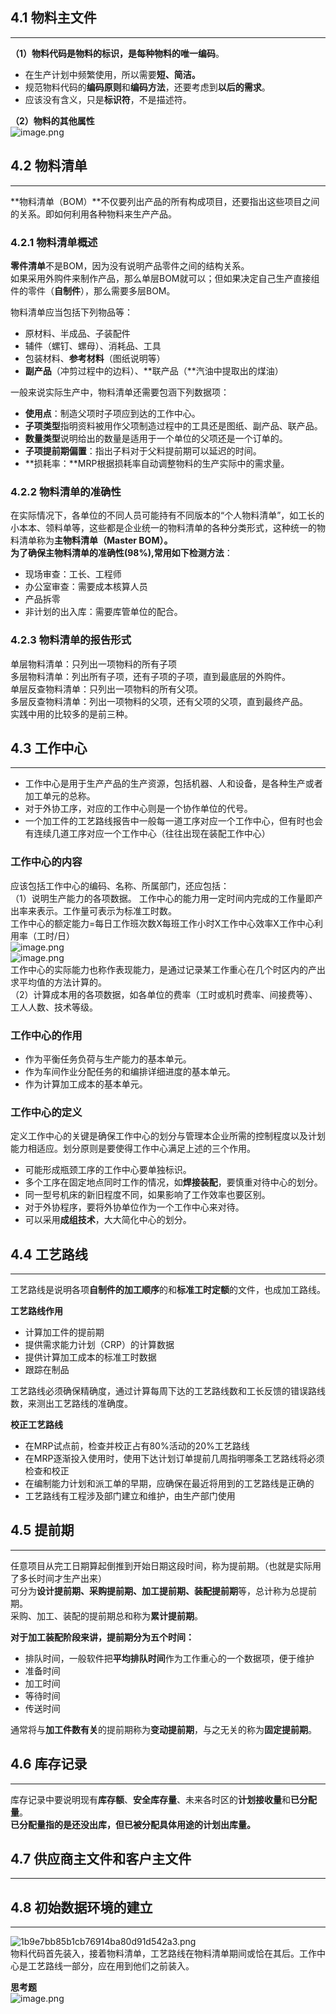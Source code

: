 <a name="OzSnp"></a>
## 4.1	物料主文件

---

**（1）物料代码是物料的标识，是每种物料的唯一编码**。

- 在生产计划中频繁使用，所以需要**短、简洁。**
- 规范物料代码的**编码原则**和**编码方法**，还要考虑到**以后的需求**。
- 应该没有含义，只是**标识符**，不是描述符。

**（2）物料的其他属性**<br />![image.png](https://cdn.nlark.com/yuque/0/2023/png/35432257/1678879725524-e9611c5a-61c5-4c12-838d-82b4a5003b57.png#averageHue=%23efefef&clientId=u9f03e1a3-9970-4&from=paste&height=266&id=u6cc53cb1&name=image.png&originHeight=415&originWidth=1151&originalType=binary&ratio=1.5625&rotation=0&showTitle=false&size=327560&status=done&style=none&taskId=u7118d1af-5317-4998-8748-88b4a413980&title=&width=736.64)
<a name="ug3si"></a>
## 4.2	物料清单

---

**物料清单（BOM）**不仅要列出产品的所有构成项目，还要指出这些项目之间的关系。即如何利用各种物料来生产产品。
<a name="DgqsM"></a>
### 4.2.1  物料清单概述
**零件清单**不是BOM，因为没有说明产品零件之间的结构关系。<br />如果采用外购件来制作产品，那么单层BOM就可以；但如果决定自己生产直接组件的零件（**自制件**），那么需要多层BOM。

物料清单应当包括下列物品等：

- 原材料、半成品、子装配件
- 辅件（螺钉、螺母）、消耗品、工具
- 包装材料、**参考材料**（图纸说明等）
- **副产品**（冲剪过程中的边料）、**联产品（**汽油中提取出的煤油）

一般来说实际生产中，物料清单还需要包涵下列数据项：

- **使用点**：制造父项时子项应到达的工作中心。
- **子项类型**指明资料被用作父项制造过程中的工具还是图纸、副产品、联产品。
- **数量类型**说明给出的数量是适用于一个单位的父项还是一个订单的。
- **子项提前期偏置**：指出子料对于父料提前期可以延迟的时间。
- **损耗率：**MRP根据损耗率自动调整物料的生产实际中的需求量。

<a name="qtMuN"></a>
### 4.2.2  物料清单的准确性
在实际情况下，各单位的不同人员可能持有不同版本的“个人物料清单”，如工长的小本本、领料单等，这些都是企业统一的物料清单的各种分类形式，这种统一的物料清单称为**主物料清单（**Master BOM）。<br />为了确保主物料清单的准确性(98%),常用如下**检测方法**：

- 现场审查：工长、工程师
- 办公室审查：需要成本核算人员
- 产品拆零
- 非计划的出入库：需要库管单位的配合。

<a name="ITI7O"></a>
### 4.2.3  物料清单的报告形式
单层物料清单：只列出一项物料的所有子项<br />多层物料清单：列出所有子项，还有子项的子项，直到最底层的外购件。<br />单层反查物料清单：只列出一项物料的所有父项。<br />多层反查物料清单：列出一项物料的父项，还有父项的父项，直到最终产品。<br />实践中用的比较多的是前三种。

<a name="WleB6"></a>
## 4.3 	工作中心

---

- 工作中心是用于生产产品的生产资源，包括机器、人和设备，是各种生产或者加工单元的总称。
- 对于外协工序，对应的工作中心则是一个协作单位的代号。
- 一个加工件的工艺路线报告中一般每一道工序对应一个工作中心，但有时也会有连续几道工序对应一个工作中心（往往出现在装配工作中心）

<a name="Qnb5u"></a>
### 工作中心的内容
应该包括工作中心的编码、名称、所属部门，还应包括：<br />（1）说明生产能力的各项数据。 工作中心的能力用一定时间内完成的工作量即产出率来表示。工作量可表示为标准工时数。<br />工作中心的额定能力=每日工作班次数X每班工作小时X工作中心效率X工作中心利用率（工时/日）<br />![image.png](https://cdn.nlark.com/yuque/0/2023/png/35432257/1678884428454-0b6650e4-eaa1-493e-b685-6a589a7379d9.png#averageHue=%23f3f3f3&clientId=uc2a619c3-c2a0-4&from=paste&height=67&id=ub558556f&name=image.png&originHeight=104&originWidth=524&originalType=binary&ratio=1.5625&rotation=0&showTitle=false&size=26589&status=done&style=none&taskId=u41072053-217c-4cb2-aeb1-eefee53f1f5&title=&width=335.36)<br />![image.png](https://cdn.nlark.com/yuque/0/2023/png/35432257/1678884444892-521790f2-aec7-416f-bc74-a67de96906b9.png#averageHue=%23efefef&clientId=uc2a619c3-c2a0-4&from=paste&height=57&id=u45a20d94&name=image.png&originHeight=89&originWidth=573&originalType=binary&ratio=1.5625&rotation=0&showTitle=false&size=36936&status=done&style=none&taskId=ucd5c88ce-6cb3-44df-9720-1a45200e65b&title=&width=366.72)<br />工作中心的实际能力也称作表现能力，是通过记录某工作重心在几个时区内的产出求平均值的方法计算的。<br />（2）计算成本用的各项数据，如各单位的费率（工时或机时费率、间接费等）、工人人数、技术等级。

<a name="cosOs"></a>
### 工作中心的作用

- 作为平衡任务负荷与生产能力的基本单元。
- 作为车间作业分配任务的和编排详细进度的基本单元。
- 作为计算加工成本的基本单元。

<a name="h93A5"></a>
### 工作中心的定义
定义工作中心的关键是确保工作中心的划分与管理本企业所需的控制程度以及计划能力相适应。划分原则是要使得工作中心满足上述的三个作用。

- 可能形成瓶颈工序的工作中心要单独标识。
- 多个工序在固定地点同时工作的情况，如**焊接装配**，要慎重对待中心的划分。
- 同一型号机床的新旧程度不同，如果影响了工作效率也要区别。
- 对于外协程序，要将外协单位作为一个工作中心来对待。
- 可以采用**成组技术**，大大简化中心的划分。

<a name="EPjLU"></a>
## 4.4	工艺路线

---

 工艺路线是说明各项**自制件的加工顺序**的和**标准工时定额**的文件，也成加工路线。

**工艺路线作用**

- 计算加工件的提前期
- 提供需求能力计划（CRP）的计算数据
- 提供计算加工成本的标准工时数据
- 跟踪在制品

工艺路线必须确保精确度，通过计算每周下达的工艺路线数和工长反馈的错误路线数，来测出工艺路线的准确度。

**校正工艺路线**

- 在MRP试点前，检查并校正占有80%活动的20%工艺路线
- 在MRP逐渐投入使用时，使用下达计划订单提前几周指明哪条工艺路线将必须检查和校正
- 在编制能力计划和派工单的早期，应确保在最近将用到的工艺路线是正确的
- 工艺路线有工程涉及部门建立和维护，由生产部门使用
<a name="t7LNv"></a>
## 4.5	提前期

---

 任意项目从完工日期算起倒推到开始日期这段时间，称为提前期。（也就是实际用了多长时间才生产出来）<br />可分为**设计提前期、采购提前期、加工提前期、装配提前期**等，总计称为总提前期。<br />采购、加工、装配的提前期总和称为**累计提前期**。

**对于加工装配阶段来讲，提前期分为五个时间：**

- 排队时间，一般软件把**平均排队时间**作为工作重心的一个数据项，便于维护
- 准备时间
- 加工时间
- 等待时间
- 传送时间

通常将与**加工件数有关**的提前期称为**变动提前期**，与之无关的称为**固定提前期**。
<a name="ywDen"></a>
## 4.6	库存记录

---

 库存记录中要说明现有**库存额**、**安全库存量**、未来各时区的**计划接收量**和**已分配量**。<br />**已分配量指的是还没出库，但已被分配具体用途的计划出库量。**

<a name="CgRDS"></a>
## 4.7	供应商主文件和客户主文件

---

 
<a name="BB5fI"></a>
## 4.8	初始数据环境的建立

---

![1b9e7bb85b1cb76914ba80d91d542a3.png](https://cdn.nlark.com/yuque/0/2023/png/35432257/1678942997460-070c8123-8079-45bc-af8c-d19cb34c9137.png#averageHue=%23eeebeb&clientId=ue2d418a5-ceb2-4&from=paste&height=360&id=u9614a45e&name=1b9e7bb85b1cb76914ba80d91d542a3.png&originHeight=450&originWidth=778&originalType=binary&ratio=1.25&rotation=0&showTitle=false&size=258758&status=done&style=none&taskId=u4d849486-7551-467b-ba9a-3336c8e1550&title=&width=622.4)<br />物料代码首先装入，接着物料清单，工艺路线在物料清单期间或恰在其后。工作中心是工艺路线一部分，应在用到他们之前装入。

**思考题**<br />![image.png](https://cdn.nlark.com/yuque/0/2023/png/35432257/1678952047319-928a67d1-e093-4e51-8878-897d908b334f.png#averageHue=%23f4f3f3&clientId=ue2d418a5-ceb2-4&from=paste&height=250&id=u68e2414f&name=image.png&originHeight=313&originWidth=799&originalType=binary&ratio=1.25&rotation=0&showTitle=false&size=120856&status=done&style=none&taskId=u5a3171f1-7d96-4db5-b3cd-5e42631871c&title=&width=639.2)
